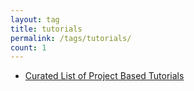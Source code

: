 ```yaml
---
layout: tag
title: tutorials
permalink: /tags/tutorials/
count: 1
---
```


- [Curated List of Project Based Tutorials](https://samirpaulb.github.io/blog-jekyll/posts/curated-list-of-project-based-tutorials/)
